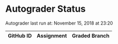 # Autograder Status
Autograder last run at: November 15, 2018 at 23:20

| GitHub ID | Assignment | Graded Branch |
|-----------|------------|---------------|

